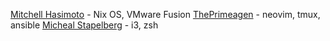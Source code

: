 [Mitchell Hasimoto](https://www.youtube.com/watch?v=LA8KF9Fs2sk&ab_channel=Sourcegraph) - Nix OS, VMware Fusion
[ThePrimeagen](https://www.youtube.com/watch?v=GXxvxSlzJdI&t=1131s&ab_channel=Sourcegraph) - neovim, tmux, ansible
[Micheal Stapelberg](https://www.youtube.com/watch?v=lgJfs5GkjQw&ab_channel=Sourcegraph) - i3, zsh
